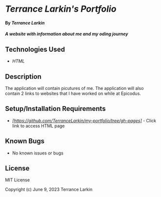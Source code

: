 # _Terrance Larkin's Portfolio_

#### By _**Terrance Larkin**_

#### _A website with information about me and my oding journey_

## Technologies Used

* _HTML_

## Description

The application will contain picutures of me. The application will also contain 2 links to websites that I have worked on while at Epicodus.

## Setup/Installation Requirements

* _[https://github.com/TerranceLarkin/my-portfolio/tree/gh-pages]_ - Click link to access HTML page

## Known Bugs

* No known issues or bugs

## License

MIT License

Copyright (c) June 9, 2023 Terrance Larkin
